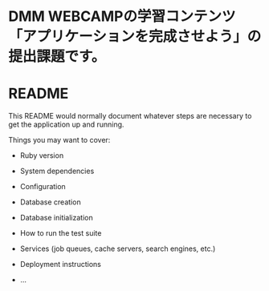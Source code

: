 # DMM WEBCAMPの学習コンテンツ「アプリケーションを完成させよう」の提出課題です。



# README

This README would normally document whatever steps are necessary to get the
application up and running.

Things you may want to cover:

* Ruby version

* System dependencies

* Configuration

* Database creation

* Database initialization

* How to run the test suite

* Services (job queues, cache servers, search engines, etc.)

* Deployment instructions

* ...
